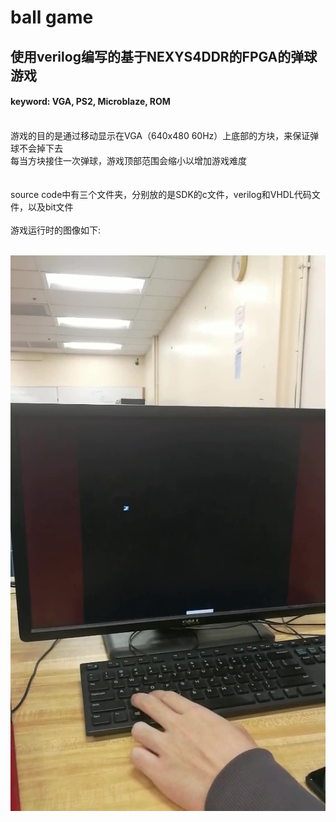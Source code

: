 ball game
==========
使用verilog编写的基于NEXYS4DDR的FPGA的弹球游戏
------
#### keyword: VGA, PS2, Microblaze, ROM
<br>
游戏的目的是通过移动显示在VGA（640x480 60Hz）上底部的方块，来保证弹球不会掉下去<br>
每当方块接住一次弹球，游戏顶部范围会缩小以增加游戏难度<br>
<br>
<br>
source code中有三个文件夹，分别放的是SDK的c文件，verilog和VHDL代码文件，以及bit文件
<br>
<br>
游戏运行时的图像如下:<br><br>

![](https://github.com/yjiao1213/FPGA/raw/master/ball_game/picture/ball_game_Moment.jpg)
